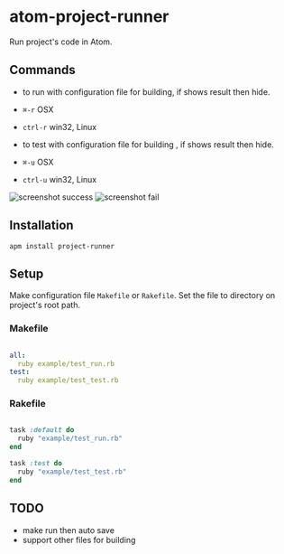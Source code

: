 atom-project-runner
==================

Run project's code in Atom.

Commands
-------

- to run with configuration file for building, if shows result then hide.
 - `⌘-r` OSX
 - `ctrl-r` win32, Linux

- to test with configuration file for building , if shows result then hide.
 - `⌘-u` OSX
 - `ctrl-u` win32, Linux

![screenshot success](https://raw.github.com/hirohisa/atom-project-runner/master/example/screenshot_success.png "Screenshot")
![screenshot fail](https://raw.github.com/hirohisa/atom-project-runner/master/example/screenshot_fail.png "Screenshot")


Installation
-------

```
apm install project-runner
```

Setup
-------

Make configuration file `Makefile` or `Rakefile`.
Set the file to directory on project's root path.

### Makefile
```yml

all:
  ruby example/test_run.rb
test:
  ruby example/test_test.rb

```

### Rakefile
```ruby

task :default do
  ruby "example/test_run.rb"
end

task :test do
  ruby "example/test_test.rb"
end

```

TODO
--------

- make run then auto save
- support other files for building
